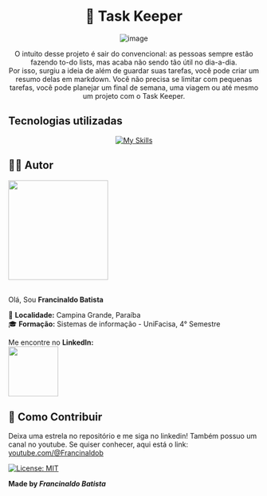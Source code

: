 <div align="center">
  
# 🧠 Task Keeper

![image](https://github.com/user-attachments/assets/6ba0e068-d188-445f-b5e8-068a67d97289)

O intuito desse projeto é sair do convencional:
as pessoas sempre estão fazendo to-do lists, mas acaba não sendo tão útil no dia-a-dia.<br>
Por isso, surgiu a ideia de além de guardar suas tarefas, você pode criar um resumo delas em markdown. Você não precisa se limitar com pequenas tarefas, você pode planejar um final de semana, uma viagem ou até mesmo um projeto com o Task Keeper.

</div>

## Tecnologias utilizadas

<div align="center">

[![My Skills](https://skillicons.dev/icons?i=nextjs,react,tailwind,ts)](https://skillicons.dev)

</div>

## ✍🏻 Autor

<a><img src="https://gitlab.com/uploads/-/system/user/avatar/23003426/avatar.png" width="200"></a><br><br>

Olá, Sou **Francinaldo Batista** <br>

📍 **Localidade:** Campina Grande, Paraíba<br>
🎓 **Formação:** Sistemas de informação - UniFacisa, 4° Semestre<br>

Me encontre no **LinkedIn:**<br>
<a href="https://www.linkedin.com/in/francinaldobatista"><img src="https://img.shields.io/badge/LinkedIn-blue?style=for-the-badge&logo=linkedin" width="100"></a>

## 🤝 Como Contribuir

Deixa uma estrela no repositório e me siga no linkedin!
Também possuo um canal no youtube. Se quiser conhecer, aqui está o link: [youtube.com/@Francinaldob](https://www.youtube.com/@Francinaldob) <Br>

[![License: MIT](https://img.shields.io/badge/License-MIT-green.svg)](https://opensource.org/licenses/MIT)<br>

**Made by _Francinaldo Batista_**
